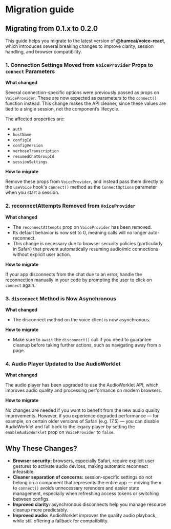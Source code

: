 # Migration guide

## Migrating from 0.1.x to 0.2.0

This guide helps you migrate to the latest version of **@humeai/voice-react**, which introduces several breaking changes to improve clarity, session handling, and browser compatibility.

### 1. Connection Settings Moved from `VoiceProvider` Props to `connect` Parameters

**What changed**

Several connection-specific options were previously passed as props on `VoiceProvider`. These are now expected as parameters to the `connect()` function instead. This change makes the API cleaner, since these values are tied to a single session, not the component’s lifecycle.

The affected properties are:

- `auth`
- `hostName`
- `configId`
- `configVersion`
- `verboseTranscription`
- `resumedChatGroupId`
- `sessionSettings`

**How to migrate**

Remove these props from `VoiceProvider`, and instead pass them directly to the `useVoice` hook's `connect()` method as the `ConnectOptions` parameter when you start a session.

### 2. reconnectAttempts Removed from `VoiceProvider`

**What changed**

- The `reconnectAttempts` prop on `VoiceProvider` has been removed.
- Its default behavior is now set to 0, meaning calls will no longer auto-reconnect.
- This change is necessary due to browser security policies (particularly in Safari) that prevent automatically resuming audio/mic connections without explicit user action.

**How to migrate**

If your app disconnects from the chat due to an error, handle the reconnection manually in your code by prompting the user to click on `connect` again.

### 3. `disconnect` Method is Now Asynchronous

**What changed**

- The disconnect method on the voice client is now asynchronous.

**How to migrate**

- Make sure to `await` the `disconnect()` call if you need to guarantee cleanup before taking further actions, such as navigating away from a page.

### 4. Audio Player Updated to Use AudioWorklet

**What changed**

The audio player has been upgraded to use the AudioWorklet API, which improves audio quality and processing performance on modern browsers.

**How to migrate**

No changes are needed if you want to benefit from the new audio quality improvements. However, if you experience degraded performance — for example, on certain older versions of Safari (e.g. 17.5) — you can disable AudioWorklet and fall back to the legacy player by setting the `enableAudioWorklet` prop on `VoiceProvider` to `false`.

## Why These Changes?

- **Browser security:** browsers, especially Safari, require explicit user gestures to activate audio devices, making automatic reconnect infeasible.
- **Cleaner separation of concerns:** session-specific settings do not belong on a component that represents the entire app — moving them to `connect()` avoids unnecessary rerenders and easier state management, especially when refreshing access tokens or switching between configs.
- **Improved clarity:** asynchronous disconnects help you manage resource cleanup more predictably.
- **Improved audio:** AudioWorklet improves the quality audio playback, while still offering a fallback for compatibility.
